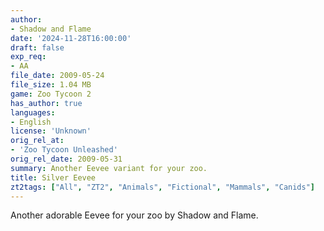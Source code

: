 ```yaml
---
author:
- Shadow and Flame
date: '2024-11-28T16:00:00'
draft: false
exp_req:
- AA
file_date: 2009-05-24
file_size: 1.04 MB
game: Zoo Tycoon 2
has_author: true
languages:
- English
license: 'Unknown'
orig_rel_at:
- 'Zoo Tycoon Unleashed'
orig_rel_date: 2009-05-31
summary: Another Eevee variant for your zoo.
title: Silver Eevee
zt2tags: ["All", "ZT2", "Animals", "Fictional", "Mammals", "Canids"]
---
```

Another adorable Eevee for your zoo by Shadow and Flame.
